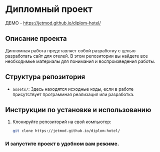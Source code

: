 # Дипломный проект

ДЕМО - https://jetmod.github.io/diplom-hotel/

## Описание проекта

Дипломная работа представляет собой разработку с целью разработать сайт для отелей. В этом репозитории вы найдете все необходимые материалы для понимания и воспроизведения работы.

## Структура репозитория

- `assets/`: Здесь находятся исходные коды, если в работе присутствует программная реализация или разработка.

## Инструкции по установке и использованию

1. Клонируйте репозиторий на свой компьютер:

   ```bash
   git clone https://jetmod.github.io/diplom-hotel/
   ```

### И запустите проект в удобном вам режиме.
